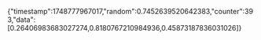 {"timestamp":1748777967017,"random":0.7452639520642383,"counter":393,"data":[0.26406983683027274,0.8180767210984936,0.45873187836031026]}
